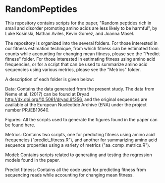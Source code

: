 # RandomPeptides
This repository contains scripts for the paper, "Random peptides rich in small and disorder promoting amino acids are less likely to be harmful", by Luke Kosinski, Nathan Aviles, Kevin Gomez, and Joanna Masel.

The repository is organized into the several folders. For those interested in our fitness estimation technique, from which fitness can be estimated from counts while accounting for changing mean fitness, please see the "Predict fitness" folder. For those interested in estimating fitness using amino acid frequencies, or for a script that can be used to summarize amino acid sequencies using various metrics, please see the "Metrics" folder.

A description of each folder is given below:

Data: Contains the data generated from the present study. The data from Neme et al. (2017) can be found at Dryad http://dx.doi.org/10.5061/dryad.6f356, and the original sequences are available at the European Nucleotide Archive (ENA) under the project number PRJEB19640.

Figures: All the scripts used to generate the figures found in the paper can be found here.

Metrics: Contains two scripts, one for predicting fitness using amino acid frequencies ("predict_fitness.R"), and another for summarizing amino acid sequence properties using a variety of metrics ("aa_comp_metrics.R").

Model: Contains scripts related to generating and testing the regression models found in the paper.

Predict fitness: Contains all the code used for predicting fitness from sequencing reads while accounting for changing mean fitness.
